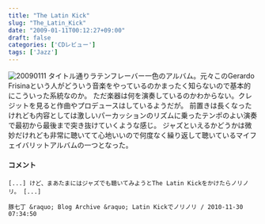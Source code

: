 ```yaml
---
title: "The Latin Kick"
slug: "The_Latin_Kick"
date: "2009-01-11T00:12:27+09:00"
draft: false
categories: ['CDレビュー']
tags: ['Jazz']
---
```


![20090111](/wp-content/uploads/2009/01/20090111.jpg) タイトル通りラテンフレーバー一色のアルバム。元々このGerardo Frisinaという人がどういう音楽をやっているのかまったく知らないので基本的にこういった系統なのか。 ただ楽器は何を演奏しているのかわからない。クレジットを見ると作曲やプロデュースはしているようだが。 前置きは長くなったけれども内容としては激しいパーカッションのリズムに乗ったテンポのよい演奏で最初から最後まで突き抜けていくような感じ。 ジャズといえるかどうかは微妙だけれども非常に聴いてて心地いいので何度なく繰り返して聴いているマイフェイバリットアルバムの一つとなった。


#### コメント

```
[...] けど、まあたまにはジャズでも聴いてみようとThe Latin Kickをかけたらノリノリ。 [...]

豚七丁 &raquo; Blog Archive &raquo; Latin Kickでノリノリ / 2010-11-30 07:34:50

```
